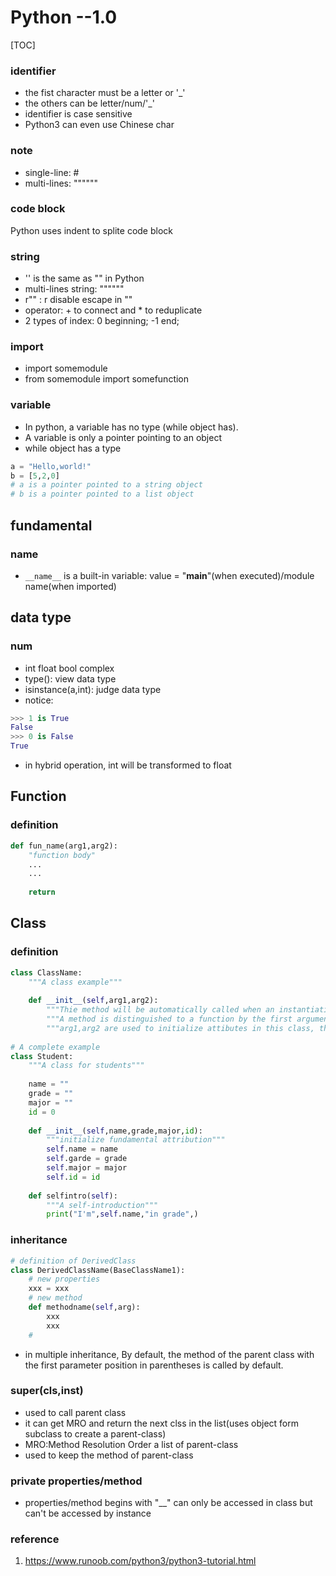 # Python --1.0

[TOC]

### identifier

* the fist character must be a letter or '_'
* the others can be letter/num/'_'
* identifier is case sensitive
* Python3 can even use Chinese char

### note

* single-line: #
* multi-lines: """"""

### code block

Python uses indent to splite code block

### string

* '' is the same as "" in Python
* multi-lines string: """"""
* r"" : r disable escape in ""
* operator: + to connect and * to reduplicate
* 2 types of index: 0 beginning; -1 end;

### import

* import somemodule
* from somemodule import somefunction

### variable

* In python, a variable has no type (while object has).
* A variable is only a pointer pointing to an object
* while object has a type

```python
a = "Hello,world!"
b = [5,2,0]
# a is a pointer pointed to a string object
# b is a pointer pointed to a list object
```
## fundamental

### __name__
* `__name__` is a built-in variable: value = "__main__"(when executed)/module name(when imported)







## data type

### num

* int float bool complex
* type(): view data type
* isinstance(a,int): judge data type
* notice: 

```python
>>> 1 is True
False
>>> 0 is False
True
```

* in hybrid operation, int will be transformed to float

## Function

### definition

```python
def fun_name(arg1,arg2):
    "function body"
    ...
    ...
    
    return 
```

## Class

### definition

```python
class ClassName:
    """A class example"""
    
    def __init__(self,arg1,arg2):
        """Thie method will be automatically called when an instantiation happens"""
        """A method is distinguished to a function by the first argument(self)"""
        """arg1,arg2 are used to initialize attibutes in this class, they are incoming when an instantiation happens"""
        
# A complete example
class Student:
    """A class for students"""
    
    name = ""
    grade = ""
    major = ""
    id = 0
    
    def __init__(self,name,grade,major,id):
        """initialize fundamental attribution"""
        self.name = name
        self.garde = grade
        self.major = major
        self.id = id
        
    def selfintro(self):
        """A self-introduction"""
        print("I'm",self.name,"in grade",)
```

### inheritance

```python
# definition of DerivedClass
class DerivedClassName(BaseClassName1):
    # new properties
    xxx = xxx
    # new method
    def methodname(self,arg):
		xxx
  		xxx
    # 
```
* in multiple inheritance, By default, the method of the parent class with the first parameter position in parentheses is called by default.

### super(cls,inst)
* used to call parent class
* it can get MRO and return the next clss in the list(uses object form subclass to create a parent-class)
* MRO:Method Resolution Order a list of parent-class
* used to keep the method of parent-class

### private properties/method
* properties/method begins with "__" can only be accessed in class but can't be accessed by instance

### reference
1. https://www.runoob.com/python3/python3-tutorial.html

